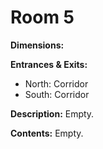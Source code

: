 # Room 5

**Dimensions:** 

**Entrances & Exits:**
- North: Corridor
- South: Corridor

**Description:**
Empty.

**Contents:**
Empty.